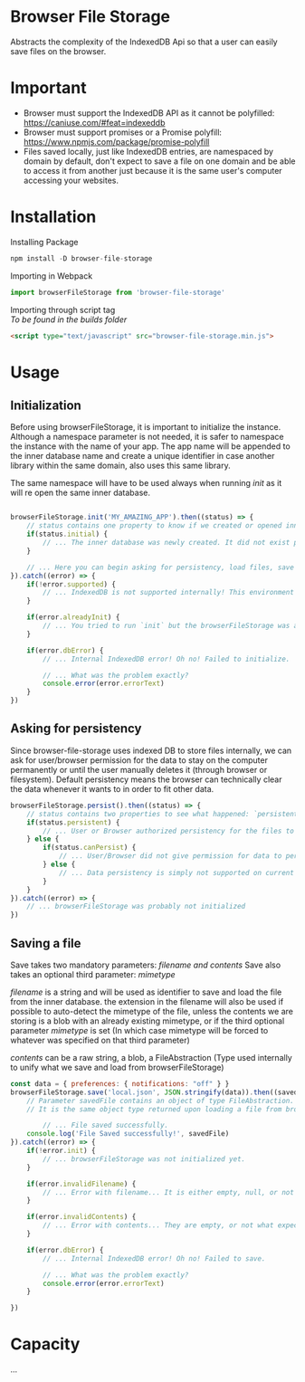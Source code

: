 # Browser File Storage
Abstracts the complexity of the IndexedDB Api so that a user can easily save files on the browser.

# Important
- Browser must support the IndexedDB API as it cannot be polyfilled: https://caniuse.com/#feat=indexeddb
- Browser must support promises or a Promise polyfill: https://www.npmjs.com/package/promise-polyfill
- Files saved locally, just like IndexedDB entries, are namespaced by domain by default, don't expect to save a file on one domain and be able to access it from another just because it is the same user's computer accessing your websites.

# Installation
Installing Package
```javascript
npm install -D browser-file-storage
```

Importing in Webpack
```javascript
import browserFileStorage from 'browser-file-storage'
```

Importing through script tag  
*To be found in the builds folder*
```html
<script type="text/javascript" src="browser-file-storage.min.js"> 
```

# Usage

## Initialization

Before using browserFileStorage, it is important to initialize the instance.
Although a namespace parameter is not needed, it is safer to namespace the instance with the name of your app.
The app name will be appended to the inner database name and create a unique identifier in case another library within the same domain, also uses this same library.

The same namespace will have to be used always when running *init* as it will re open the same inner database. 

```javascript

browserFileStorage.init('MY_AMAZING_APP').then((status) => {
    // status contains one property to know if we created or opened inner database `initial`
    if(status.initial) {
        // ... The inner database was newly created. It did not exist previously or was deleted by browser/user.
    }

    // ... Here you can begin asking for persistency, load files, save files, etc.
}).catch((error) => {
    if(!error.supported) {
        // ... IndexedDB is not supported internally! This environment or browser is not compatible with browserFileStorage :(
    }

    if(error.alreadyInit) {
        // ... You tried to run `init` but the browserFileStorage was already initialized.
    }

    if(error.dbError) {
        // ... Internal IndexedDB error! Oh no! Failed to initialize.

        // ... What was the problem exactly?
        console.error(error.errorText)
    }
})
```

## Asking for persistency

Since browser-file-storage uses indexed DB to store files internally, we can ask for user/browser permission for the data to stay on the computer permanently or until the user manually deletes it (through browser or filesystem). Default persistency means the browser can technically clear the data whenever it wants to in order to fit other data.

```javascript
browserFileStorage.persist().then((status) => {
    // status contains two properties to see what happened: `persistent`, and `canPersist`
    if(status.persistent) {
        // ... User or Browser authorized persistency for the files to save
    } else {
        if(status.canPersist) {
            // ... User/Browser did not give permission for data to persist
        } else {
            // ... Data persistency is simply not supported on current browser
        }
    }
}).catch((error) => {
    // ... browserFileStorage was probably not initialized
})
```

## Saving a file

Save takes two mandatory parameters: *filename and contents*
Save also takes an optional third parameter: *mimetype*

*filename* is a string and will be used as identifier to save and load the file from the inner database. the extension in the filename will also be used if possible to auto-detect the mimetype of the file, unless the contents we are storing is a blob with an already existing mimetype, or if the third optional parameter *mimetype* is set (In which case mimetype will be forced to whatever was specified on that third parameter)

*contents* can be a raw string, a blob, a FileAbstraction (Type used internally to unify what we save and load from browserFileStorage)

```javascript
const data = { preferences: { notifications: "off" } }
browserFileStorage.save('local.json', JSON.stringify(data)).then((savedFile) => {
    // Parameter savedFile contains an object of type FileAbstraction.
    // It is the same object type returned upon loading a file from browserStorage.

        // ... File saved successfully. 
    console.log('File Saved successfully!', savedFile)
}).catch((error) => {
    if(!error.init) {
        // ... browserFileStorage was not initialized yet.
    }

    if(error.invalidFilename) {
        // ... Error with filename... It is either empty, null, or not a string.
    }

    if(error.invalidContents) {
        // ... Error with contents... They are empty, or not what expected... Blob, String, FileAbstraction, etc.
    }

    if(error.dbError) {
        // ... Internal IndexedDB error! Oh no! Failed to save.

        // ... What was the problem exactly?
        console.error(error.errorText)
    }

})
```


# Capacity

...